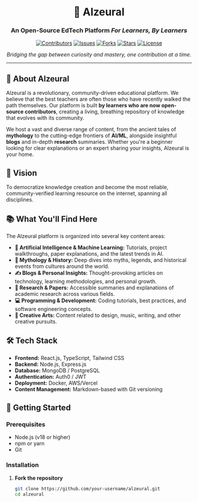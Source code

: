 <div align="center">

# 🧠 Alzeural

### An Open-Source EdTech Platform *For Learners, By Learners*

[![Contributors](https://img.shields.io/github/contributors/your-username/alzeural)](https://github.com/your-username/alzeural/graphs/contributors)
[![Issues](https://img.shields.io/github/issues/your-username/alzeural)](https://github.com/your-username/alzeural/issues)
[![Forks](https://img.shields.io/github/forks/your-username/alzeural)](https://github.com/your-username/alzeural/network/members)
[![Stars](https://img.shields.io/github/stars/your-username/alzeural)](https://github.com/your-username/alzeural/stargazers)
[![License](https://img.shields.io/github/license/your-username/alzeural)](LICENSE)

*Bridging the gap between curiosity and mastery, one contribution at a time.*

</div>

---

## 🌟 About Alzeural

Alzeural is a revolutionary, community-driven educational platform. We believe that the best teachers are often those who have recently walked the path themselves. Our platform is built **by learners who are now open-source contributors**, creating a living, breathing repository of knowledge that evolves with its community.

We host a vast and diverse range of content, from the ancient tales of **mythology** to the cutting-edge frontiers of **AI/ML**, alongside insightful **blogs** and in-depth **research** summaries. Whether you're a beginner looking for clear explanations or an expert sharing your insights, Alzeural is your home.

## 🚀 Vision

To democratize knowledge creation and become the most reliable, community-verified learning resource on the internet, spanning all disciplines.

## 📚 What You'll Find Here

The Alzeural platform is organized into several key content areas:

- **🤖 Artificial Intelligence & Machine Learning:** Tutorials, project walkthroughs, paper explanations, and the latest trends in AI.
- **📜 Mythology & History:** Deep dives into myths, legends, and historical events from cultures around the world.
- **✍️ Blogs & Personal Insights:** Thought-provoking articles on technology, learning methodologies, and personal growth.
- **🔬 Research & Papers:** Accessible summaries and explanations of academic research across various fields.
- **💻 Programming & Development:** Coding tutorials, best practices, and software engineering concepts.
- **🎨 Creative Arts:** Content related to design, music, writing, and other creative pursuits.

## 🛠️ Tech Stack

- **Frontend:** React.js, TypeScript, Tailwind CSS
- **Backend:** Node.js, Express.js
- **Database:** MongoDB / PostgreSQL
- **Authentication:** Auth0 / JWT
- **Deployment:** Docker, AWS/Vercel
- **Content Management:** Markdown-based with Git versioning

## 🎯 Getting Started

### Prerequisites

- Node.js (v18 or higher)
- npm or yarn
- Git

### Installation

1. **Fork the repository**
   ```bash
   git clone https://github.com/your-username/alzeural.git
   cd alzeural
